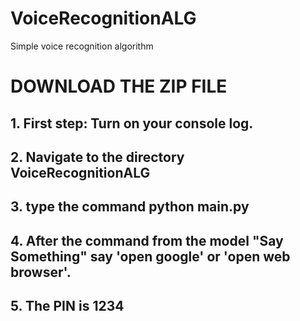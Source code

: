 # VoiceRecognitionALG
Simple voice recognition algorithm

<h1>DOWNLOAD THE ZIP FILE</h1>

<h2>1. First step: Turn on your console log.</h2>
<h2>2. Navigate to the directory VoiceRecognitionALG</h2>
<h2>3. type the command python main.py<h2>
<h2>4. After the command from the model "Say Something" say 'open google' or 'open web browser'.</h2>
<h2>5. The PIN is 1234</h2>
